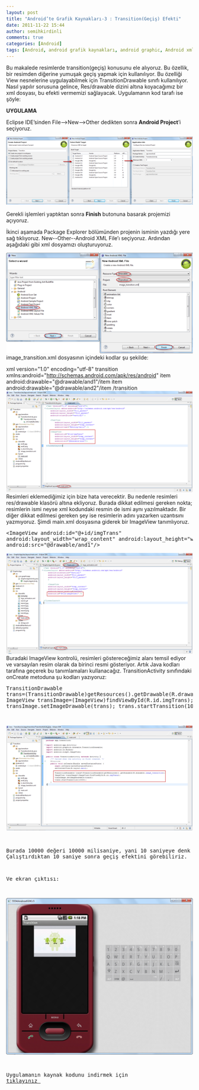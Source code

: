 ```yaml
---
layout: post
title: "Android’te Grafik Kaynakları-3 : Transition(Geçiş) Efekti"
date: 2011-11-22 15:44
author: semihkirdinli
comments: true
categories: [Android]
tags: [Android, android grafik kaynakları, android graphic, Android xml file, apress, drawable, geçiş, getResource, ImageView, image_transition, package explorer, semih kırdinli, transition]
---
```

Bu makalede resimlerde transition(geçiş) konusunu ele alıyoruz. Bu özellik, bir resimden diğerine yumuşak geçiş yapmak için kullanılıyor. Bu özelliği View nesnelerine uygulayabilmek için TransitionDrawable sınıfı kullanılıyor. Nasıl yapılır sorusuna gelince, Res/drawable dizini altına koyacağımız bir xml dosyası, bu efekti vermemizi sağlayacak. Uygulamanın kod tarafı ise şöyle:

**UYGULAMA**

Eclipse IDE’sinden File–&gt;New–&gt;Other dedikten sonra **Android Project**’i seçiyoruz.

![new android project](/images/jekyll/1.png)

Gerekli işlemleri yaptıktan sonra **Finish** butonuna basarak projemizi açıyoruz.

İkinci aşamada Package Explorer bölümünden projenin isminin yazdığı yere sağ tıklıyoruz. New--Other--Android XML File’ı seçiyoruz. Ardından aşağıdaki gibi xml dosyamızı oluşturuyoruz.

![android xml file](/images/jekyll/2.png)
image_transition.xml dosyasının içindeki kodlar şu şekilde:

xml version="1.0" encoding="utf-8" transition xmlns:android="http://schemas.android.com/apk/res/android"
    item android:drawable="@drawable/and1"/item
    item android:drawable="@drawable/and2"/item /transition
![android xml](/images/jekyll/4.png)
    Resimleri eklemediğimiz için bize hata verecektir. Bu nedenle resimleri res/drawable klasörü altına ekliyoruz. Burada dikkat edilmesi gereken nokta; resimlerin ismi neyse xml kodundaki resmin de ismi aynı yazılmaktadır. Bir diğer dikkat edilmesi gereken şey ise resimlerin adını yazarken uzantısını yazmıyoruz. Şimdi main.xml dosyasına giderek bir ImageView tanımlıyoruz.
    <pre class="brush: xml">&lt;ImageView
    android:id="@+id/imgTrans"
    android:layout_width="wrap_content"
    android:layout_height="wrap_content"
    android:src="@drawable/and1"/&gt;</pre>
![ImageView](/images/jekyll/5-imageview_id.png)
Buradaki ImageView kontrolü, resimleri göstereceğimiz alanı temsil ediyor ve varsayılan resim olarak da birinci resmi gösteriyor. Artık Java kodları tarafına geçerek bu tanımlamaları kullanacağız. TransitionActivity sınıfındaki onCreate metoduna şu kodları yazıyoruz:
    <pre class="brush: java">TransitionDrawable trans=(TransitionDrawable)getResources().getDrawable(R.drawable.image_transition);
    ImageView transImage=(ImageView)findViewById(R.id.imgTrans);
    transImage.setImageDrawable(trans);
    trans.startTransition(10000);

![](/images/jekyll/5.png)

Burada 10000 değeri 10000 milisaniye, yani 10 saniyeye denk geliyor . Çalıştırdıktan 10 saniye sonra geçiş efektini görebiliriz.

Ve ekran çıktısı:

![android transition](/images/jekyll/6.png)

Uygulamanın kaynak kodunu indirmek için [ tıklayınız ](http://www.ceturk.com/dosyalar/ornekler/android/transition.zip)

